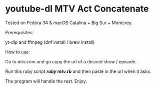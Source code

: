 # youtube-dl MTV Act Concatenate

Tested on Fedora 34 & macOS Catalina + Big Sur + Monterey.

Prerequisites:

yt-dlp and ffmpeg (dnf install / brew install)



How to use:

Go to mtv.com and go copy the url of a desired show / episode.

Run this ruby script ***ruby mtv.rb*** and then paste in the url when it asks.

The program will handle the rest. Enjoy.
